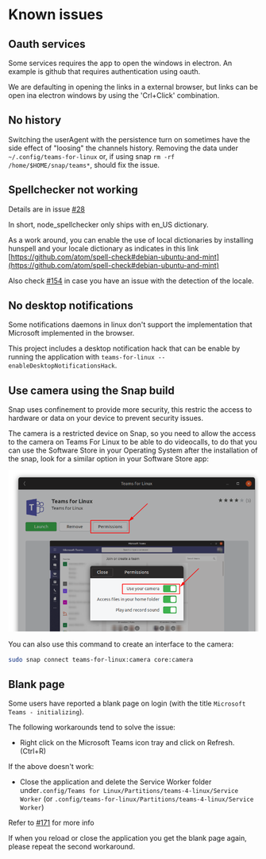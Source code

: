 # Known issues

## Oauth services

Some services requires the app to open the windows in electron. An example is github that requires authentication using oauth.

We are defaulting in opening the links in a external browser, but links can be open ina electron windows by using the 'Crl+Click' combination.

## No history

Switching the userAgent with the persistence turn on sometimes have the side effect of "loosing" the channels history. Removing the data under `~/.config/teams-for-linux` or, if using snap `rm -rf /home/$HOME/snap/teams*`, should fix the issue.

## Spellchecker not working

Details are in issue [#28](https://github.com/IsmaelMartinez/teams-for-linux/issues/28)

In short, node_spellchecker only ships with en_US dictionary.

As a work around, you can enable the use of local dictionaries by installing hunspell and your locale dictionary as indicates in this link [https://github.com/atom/spell-check#debian-ubuntu-and-mint](https://github.com/atom/spell-check#debian-ubuntu-and-mint)

Also check [#154](https://github.com/IsmaelMartinez/teams-for-linux/issues/154) in case you have an issue with the detection of the locale.

## No desktop notifications

Some notifications daemons in linux don't support the implementation that Microsoft implemented in the browser.

This project includes a desktop notification hack that can be enable by running the application with `teams-for-linux --enableDesktopNotificationsHack`.

## Use camera using the Snap build

Snap uses confinement to provide more security, this restric the access to hardware or data on your device to prevent security issues.

The camera is a restricted device on Snap, so you need to allow the access to the camera on Teams For Linux to be able to do videocalls, to do that you can use the Software Store in your Operating System after the installation of the snap, look for a similar option in your Software Store app:

![Enable camera in Software Store](static/snap-store-permissons.png)

You can also use this command to create an interface to the camera:

```bash
sudo snap connect teams-for-linux:camera core:camera
```

## Blank page

Some users have reported a blank page on login (with the title `Microsoft Teams - initializing`).

The following workarounds tend to solve the issue:

+ Right click on the Microsoft Teams icon tray and click on Refresh. (Ctrl+R)

If the above doesn't work:

+ Close the application and delete the Service Worker folder under`.config/Teams for Linux/Partitions/teams-4-linux/Service Worker` (or `.config/teams-for-linux/Partitions/teams-4-linux/Service Worker`)

Refer to [#171](https://github.com/IsmaelMartinez/teams-for-linux/issues/171) for more info

If when you reload or close the application you get the blank page again, please repeat the second workaround.
